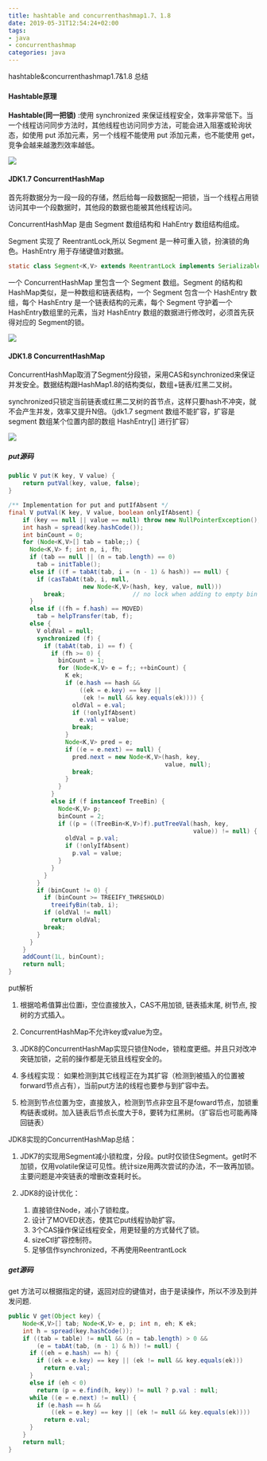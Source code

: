 ```yaml
---
title: hashtable and concurrenthashmap1.7、1.8
date: 2019-05-31T12:54:24+02:00
tags: 
- java 
- concurrenthashmap
categories: java
---
```




hashtable&concurrenthashmap1.7&1.8 总结

<!-- more-->

#### Hashtable原理

**Hashtable(同一把锁)** :使用 synchronized 来保证线程安全，效率非常低下。当一个线程访问同步方法时，其他线程也访问同步方法，可能会进入阻塞或轮询状态，如使用 put 添加元素，另一个线程不能使用 put 添加元素，也不能使用 get，竞争会越来越激烈效率越低。



![](https://ipic-1252327316.cos.ap-beijing.myqcloud.com/image/3316475544-5aa8deb50b280.png)



#### JDK1.7 ConcurrentHashMap

首先将数据分为一段一段的存储，然后给每一段数据配一把锁，当一个线程占用锁访问其中一个段数据时，其他段的数据也能被其他线程访问。

ConcurrentHashMap 是由 Segment 数组结构和 HahEntry 数组结构组成。

Segment 实现了 ReentrantLock,所以 Segment 是一种可重入锁，扮演锁的角色。HashEntry 用于存储键值对数据。

```java
static class Segment<K,V> extends ReentrantLock implements Serializable
```

一个 ConcurrentHashMap 里包含一个 Segment 数组。Segment 的结构和HashMap类似，是一种数组和链表结构，一个 Segment 包含一个 HashEntry 数组，每个 HashEntry 是一个链表结构的元素，每个 Segment 守护着一个HashEntry数组里的元素，当对 HashEntry 数组的数据进行修改时，必须首先获得对应的 Segment的锁。

![](https://ipic-1252327316.cos.ap-beijing.myqcloud.com/image/3024762404-5b7eacdd442e5_articlex.png)



#### JDK1.8 ConcurrentHashMap

ConcurrentHashMap取消了Segment分段锁，采用CAS和synchronized来保证并发安全。数据结构跟HashMap1.8的结构类似，数组+链表/红黑二叉树。

synchronized只锁定当前链表或红黑二叉树的首节点，这样只要hash不冲突，就不会产生并发，效率又提升N倍。（jdk1.7 segment 数组不能扩容，扩容是 segment 数组某个位置内部的数组 HashEntry\[] 进行扩容）

![](https://ipic-1252327316.cos.ap-beijing.myqcloud.com/image/4064668165-5b7eacdd0a7ff_articlex.png)

##### put源码

```java
public V put(K key, V value) {
    return putVal(key, value, false);
}

/** Implementation for put and putIfAbsent */
final V putVal(K key, V value, boolean onlyIfAbsent) {
    if (key == null || value == null) throw new NullPointerException();
    int hash = spread(key.hashCode());
    int binCount = 0;
    for (Node<K,V>[] tab = table;;) {
      Node<K,V> f; int n, i, fh;
      if (tab == null || (n = tab.length) == 0)
        tab = initTable();
      else if ((f = tabAt(tab, i = (n - 1) & hash)) == null) {
        if (casTabAt(tab, i, null,
                     new Node<K,V>(hash, key, value, null)))
          break;                   // no lock when adding to empty bin
      }
      else if ((fh = f.hash) == MOVED)
        tab = helpTransfer(tab, f);
      else {
        V oldVal = null;
        synchronized (f) {
          if (tabAt(tab, i) == f) {
            if (fh >= 0) {
              binCount = 1;
              for (Node<K,V> e = f;; ++binCount) {
                K ek;
                if (e.hash == hash &&
                    ((ek = e.key) == key ||
                     (ek != null && key.equals(ek)))) {
                  oldVal = e.val;
                  if (!onlyIfAbsent)
                    e.val = value;
                  break;
                }
                Node<K,V> pred = e;
                if ((e = e.next) == null) {
                  pred.next = new Node<K,V>(hash, key,
                                            value, null);
                  break;
                }
              }
            }
            else if (f instanceof TreeBin) {
              Node<K,V> p;
              binCount = 2;
              if ((p = ((TreeBin<K,V>)f).putTreeVal(hash, key,
                                                    value)) != null) {
                oldVal = p.val;
                if (!onlyIfAbsent)
                  p.val = value;
              }
            }
          }
        }
        if (binCount != 0) {
          if (binCount >= TREEIFY_THRESHOLD)
            treeifyBin(tab, i);
          if (oldVal != null)
            return oldVal;
          break;
        }
      }
    }
    addCount(1L, binCount);
    return null;
}
```

put解析

1. 根据哈希值算出位置i，空位直接放入，CAS不用加锁,  链表插末尾,  树节点, 按树的方式插入。

2. ConcurrentHashMap不允许key或value为空。

3. JDK8的ConcurrentHashMap实现只锁住Node，锁粒度更细。并且只对改冲突链加锁，之前的操作都是无锁且线程安全的。

4. 多线程实现：
   如果检测到其它线程正在为其扩容（检测到被插入的位置被forward节点占有），当前put方法的线程也要参与到扩容中去。

5. 检测到节点位置为空，直接放入，检测到节点非空且不是foward节点，加锁重构链表或树。加入链表后节点长度大于8，要转为红黑树。（扩容后也可能再降回链表）

   

JDK8实现的ConcurrentHashMap总结：

1. JDK7的实现用Segment减小锁粒度，分段。put时仅锁住Segment。get时不加锁，仅用volatile保证可见性。统计size用两次尝试的办法，不一致再加锁。主要问题是冲突链表的增删改查耗时长。

2. JDK8的设计优化：
   1. 直接锁住Node，减小了锁粒度。
   2. 设计了MOVED状态，使其它put线程协助扩容。
   3. 3个CAS操作保证线程安全，用更轻量的方式替代了锁。
   4. sizeCtl扩容控制符。
   5. 足够信作synchronized，不再使用ReentrantLock



##### get源码

get 方法可以根据指定的键，返回对应的键值对，由于是读操作，所以不涉及到并发问题.

```java
public V get(Object key) {
    Node<K,V>[] tab; Node<K,V> e, p; int n, eh; K ek;
    int h = spread(key.hashCode());
    if ((tab = table) != null && (n = tab.length) > 0 &&
        (e = tabAt(tab, (n - 1) & h)) != null) {
      if ((eh = e.hash) == h) {
        if ((ek = e.key) == key || (ek != null && key.equals(ek)))
          return e.val;
      }
      else if (eh < 0)
        return (p = e.find(h, key)) != null ? p.val : null;
      while ((e = e.next) != null) {
        if (e.hash == h &&
            ((ek = e.key) == key || (ek != null && key.equals(ek))))
          return e.val;
      }
    }
    return null;
}
```











